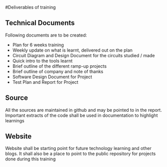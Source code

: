 #Deliverables of training

## Technical Documents
Following documents are to be created:
* Plan for 6 weeks training
* Weekly update on what is learnt, delivered out on the plan
* Circuit Diagram and Design Document for the circuits studied / made
* Quick intro to the tools learnt
* Brief outline of the different ramp-up projects
* Brief outline of company and note of thanks
* Software Design Document for Project
* Test Plan and Report for Project

## Source
All the sources are maintained in github and may be pointed to in the report.
Important extracts of the code shall be used in documentation to highlight learnings

## Website
Website shall be starting point for future technology learning and other blogs. It shall also be a place to point to the public repository for projects done during this training

